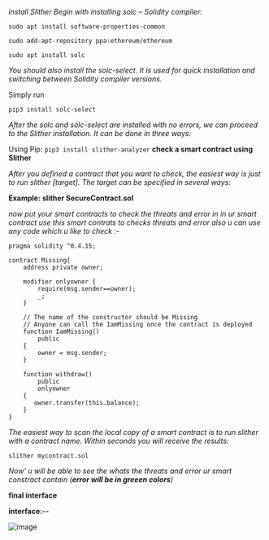 




*install Slither
Begin with installing solc – Solidity compiler:*

```
sudo apt install software-properties-common
```
```
sudo add-apt-repository ppa:ethereum/ethereum
```
```
sudo apt install solc
```

*You should also install the solc-select. It is used for quick installation and switching between Solidity compiler versions.*

Simply run 
```
pip3 install solc-select
```

*After the solc and solc-select are installed with no errors, we can proceed to the Slither installation. It can be done in three ways:*

Using Pip:
``
pip3 install slither-analyzer
``
**check a smart contract using Slither**

*After you defined a contract that you want to check, the easiest way is just to run slither [target]. The target can be specified in several ways:*

**Example: slither SecureContract.sol**

*now put your smart contracts to check the threats and error in in ur smart contract*
*use this smart contrats to checks threats and error also u can use any code which u like to check :-*


```
pragma solidity ^0.4.15;

contract Missing{
    address private owner;

    modifier onlyowner {
        require(msg.sender==owner);
        _;
    }

    // The name of the constructor should be Missing
    // Anyone can call the IamMissing once the contract is deployed
    function IamMissing()
        public 
    {
        owner = msg.sender;
    }

    function withdraw() 
        public 
        onlyowner
    {
       owner.transfer(this.balance);
    }
}
```

*The easiest way to scan the local copy of a smart contract is to run slither with a contract name. Within seconds you will receive the results:*

```
slither mycontract.sol
```
*Now' u will be able to see the whats the threats and error ur smart constract contain (**error  will be in greeen colors**)*

**final interface**

**interface:--**

![image](https://github.com/Rjesh2006/slither_impli/assets/143868643/6cbc9709-4075-4efa-8bd2-056148ba80ea)



